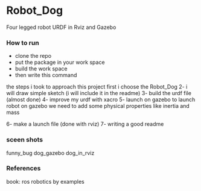 # Robot_Dog
Four legged robot URDF in Rviz and Gazebo

### How to run
* clone the repo <br/>
* put the package in your work space <br/>
* build the work space <br/>
* then write this command <br/>

the steps i took to approach this project
first i choose the Robot_Dog
2- i will draw simple sketch (i will include it in the readme)
3- build the urdf file (almost done)
4- improve my urdf with xacro
5- launch on gazebo
    to launch robot on gazebo we need to add some physical properties like inertia and mass

6- make a launch file (done with rviz)
7- writing a good readme
### sceen shots
funny_bug
dog_gazebo
dog_in_rviz
### References
book: ros robotics by examples <br/>
